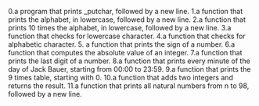 0.a program that prints _putchar, followed by a new line.
1.a function that prints the alphabet, in lowercase, followed by a new line.
2.a function that prints 10 times the alphabet, in lowercase, followed by a new line.
3.a function that checks for lowercase character.
4.a function that checks for alphabetic character.
5. a function that prints the sign of a number.
6.a function that computes the absolute value of an integer.
7.a function that prints the last digit of a number.
8.a function that prints every minute of the day of Jack Bauer, starting from 00:00 to 23:59.
9.a function that prints the 9 times table, starting with 0.
10.a function that adds two integers and returns the result.
11.a function that prints all natural numbers from n to 98, followed by a new line.
